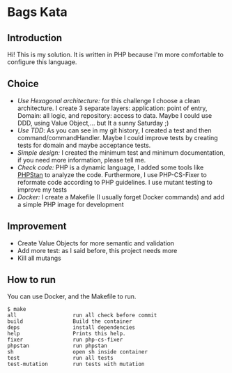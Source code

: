 Bags Kata
========================

## Introduction
Hi!
This is my solution. It is written in PHP because I'm more comfortable to configure this language.

## Choice
 - *Use Hexagonal architecture:* for this challenge I choose a clean architecture. I create 3 separate layers: application: point of entry, Domain: all logic, and repository: access to data. Maybe I could use DDD, using Value Object,... but It a sunny Saturday ;)
 - *Use TDD*: As you can see in my git history, I created a test and then command/commandHandler. Maybe I could improve tests by creating tests for domain and maybe acceptance tests.
 - *Simple design:* I created the minimum test and minimum documentation, if you need more information, please tell me.
 - *Check code:* PHP is a dynamic language, I added some tools like [PHPStan](https://github.com/phpstan/phpstan) to analyze the code. Furthermore, I use PHP-CS-Fixer to reformate code according to PHP guidelines. I use mutant testing to improve my tests
 - *Docker:* I create a Makefile (I usually forget Docker commands) and add a simple PHP image for development

## Improvement
- Create Value Objects for more semantic and validation
- Add more test: as I said before, this project needs more
- Kill all mutangs

## How to run
You can use Docker, and the Makefile to run.
```
$ make
all                  run all check before commit
build                Build the container
deps                 install dependencies
help                 Prints this help.
fixer                run php-cs-fixer
phpstan              run phpstan
sh                   open sh inside container
test                 run all tests
test-mutation        run tests with mutation
```


